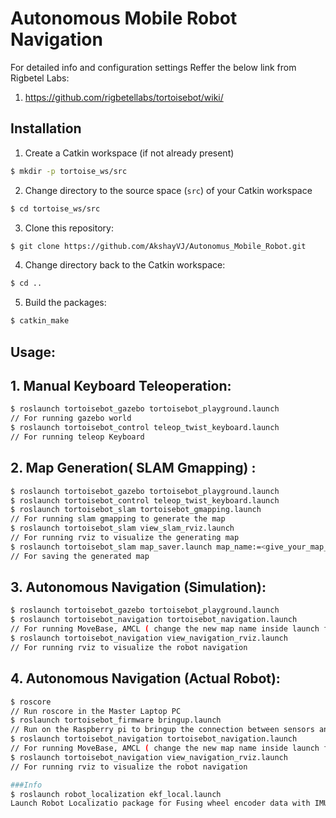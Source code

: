 # Autonomous Mobile Robot Navigation

 For detailed info and configuration settings Reffer the below link from Rigbetel Labs: 
1. https://github.com/rigbetellabs/tortoisebot/wiki/

## Installation

1. Create a Catkin workspace (if not already present)
  ```bash
  $ mkdir -p tortoise_ws/src
  ```
2. Change directory to the source space (`src`) of your Catkin workspace
  ```bash
  $ cd tortoise_ws/src
  ```
3. Clone this repository:
  ```bash
  $ git clone https://github.com/AkshayVJ/Autonomus_Mobile_Robot.git
  ```
4. Change directory back to the Catkin workspace:
  ```bash
  $ cd ..
  ```
5. Build the packages:
  ```bash
  $ catkin_make
  ```
## Usage:

## 1. Manual Keyboard Teleoperation:
```bash
$ roslaunch tortoisebot_gazebo tortoisebot_playground.launch
// For running gazebo world
$ roslaunch tortoisebot_control teleop_twist_keyboard.launch
// For running teleop Keyboard
```
## 2. Map Generation( SLAM Gmapping) :
```bash
$ roslaunch tortoisebot_gazebo tortoisebot_playground.launch
$ roslaunch tortoisebot_control teleop_twist_keyboard.launch
$ roslaunch tortoisebot_slam tortoisebot_gmapping.launch
// For running slam gmapping to generate the map
$ roslaunch tortoisebot_slam view_slam_rviz.launch
// For running rviz to visualize the generating map
$ roslaunch tortoisebot_slam map_saver.launch map_name:=<give_your_map_name>
// For saving the generated map
```
## 3. Autonomous Navigation (Simulation):
```bash
$ roslaunch tortoisebot_gazebo tortoisebot_playground.launch
$ roslaunch tortoisebot_navigation tortoisebot_navigation.launch
// For running MoveBase, AMCL ( change the new map name inside launch file)
$ roslaunch tortoisebot_navigation view_navigation_rviz.launch
// For running rviz to visualize the robot navigation
```

## 4. Autonomous Navigation (Actual Robot):
```bash
$ roscore
// Run roscore in the Master Laptop PC
$ roslaunch tortoisebot_firmware bringup.launch
// Run on the Raspberry pi to bringup the connection between sensors and arduino
$ roslaunch tortoisebot_navigation tortoisebot_navigation.launch
// For running MoveBase, AMCL ( change the new map name inside launch file)
$ roslaunch tortoisebot_navigation view_navigation_rviz.launch
// For running rviz to visualize the robot navigation

###Info
$ roslaunch robot_localization ekf_local.launch
Launch Robot Localizatio package for Fusing wheel encoder data with IMU data, update the filtered odometry message in move_base node under tortoisebot_navigation package.  
```
